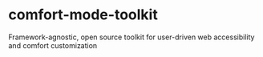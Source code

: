 # comfort-mode-toolkit
Framework-agnostic, open source toolkit for user-driven web accessibility and comfort customization
